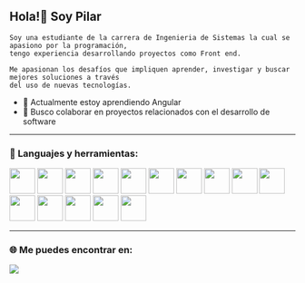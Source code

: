 ## Hola!👋 Soy Pilar

```
Soy una estudiante de la carrera de Ingenieria de Sistemas la cual se apasiono por la programación, 
tengo experiencia desarrollando proyectos como Front end. 

Me apasionan los desafíos que impliquen aprender, investigar y buscar mejores soluciones a través 
del uso de nuevas tecnologías.

```



- 🌱 Actualmente estoy aprendiendo Angular
- 👯 Busco colaborar en proyectos relacionados con el desarrollo de software

<!--
**MopiRiro/MopiRiro** is a ✨ _special_ ✨ repository because its `README.md` (this file) appears on your GitHub profile.

Here are some ideas to get you started:

- 🔭 I’m currently working on ...
- 🌱 I’m currently learning ...
- 👯 I’m looking to collaborate on ...
- 🤔 I’m looking for help with ...
- 💬 Ask me about ...
- 📫 How to reach me: ...
- 😄 Pronouns: ...
- ⚡ Fun fact: ...
-->
<hr>

### 🔨 Languajes y herramientas:

<code><img height="45" src="https://mirayhazlo.com/wp-content/uploads/2018/09/Html5_dise%C3%B1o_web-1.png"></code>
<code><img height="45" src="https://cdn.pixabay.com/photo/2017/08/05/11/16/logo-2582747_1280.png"></code>
<code><img height="45" src="https://img.icons8.com/color/48/000000/javascript.png"></code>
<code><img height="45" src="https://img.icons8.com/color/48/000000/nodejs.png"></code>
<code><img height="45" src="https://img.icons8.com/color/48/000000/git.png"></code>
<code><img height="45" src="https://img.icons8.com/office/45/000000/figma.png"></code>
<code><img height="45" src="https://img.icons8.com/color/48/000000/firebase.png"></code>
<code><img height="45" src="https://i0.wp.com/www.jacobsoft.com.mx/wp-content/uploads/2019/04/Bootstrap-Logo.png?ssl=1"></code>
<code><img height="45" src="https://cdn.icon-icons.com/icons2/2107/PNG/512/file_type_vscode_icon_130084.png"></code>
<code><img height="45" src="https://img.icons8.com/color/48/000000/angularjs.png"></code>
<code><img height="45" src="https://img.icons8.com/color/48/000000/typescript.png"></code>
<code><img height="45" src="https://cdn.freebiesupply.com/logos/thumbs/2x/android-logo.png"></code>
<code><img height="45" src="https://www.pngplay.com/wp-content/uploads/9/Java-Free-PNG.png"></code>
<code><img height="45" src="https://cdn-icons-png.flaticon.com/512/5968/5968364.png"></code>
<code><img height="45" src="https://spectrasoft.ru/upload/iblock/e51/e512fda04706e8559113dcc4653fa4be.png"></code>

<hr>


### 🌐 Me puedes encontrar en:

<a href = "https://www.linkedin.com/in/pilar-rivera-romero/" target="_blank"> <img src="https://img.icons8.com/fluent/48/000000/linkedin.png"/> </a>


